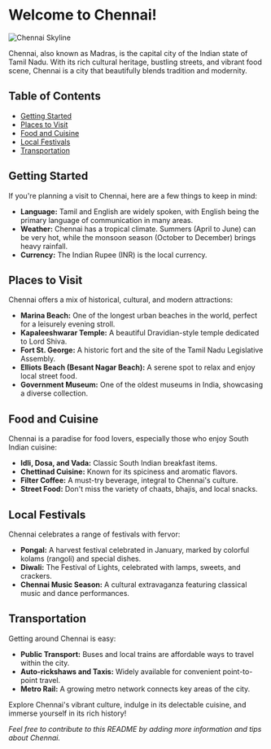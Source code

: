 # Welcome to Chennai!

![Chennai Skyline](chennai_skyline.jpg)

Chennai, also known as Madras, is the capital city of the Indian state of Tamil Nadu. With its rich cultural heritage, bustling streets, and vibrant food scene, Chennai is a city that beautifully blends tradition and modernity.

## Table of Contents


- [Getting Started](#getting-started)
- [Places to Visit](#places-to-visit)
- [Food and Cuisine](#food-and-cuisine)
- [Local Festivals](#local-festivals)
- [Transportation](#transportation)


## Getting Started

If you're planning a visit to Chennai, here are a few things to keep in mind:

- **Language:** Tamil and English are widely spoken, with English being the primary language of communication in many areas.
- **Weather:** Chennai has a tropical climate. Summers (April to June) can be very hot, while the monsoon season (October to December) brings heavy rainfall.
- **Currency:** The Indian Rupee (INR) is the local currency.

## Places to Visit

Chennai offers a mix of historical, cultural, and modern attractions:

- **Marina Beach:** One of the longest urban beaches in the world, perfect for a leisurely evening stroll.
- **Kapaleeshwarar Temple:** A beautiful Dravidian-style temple dedicated to Lord Shiva.
- **Fort St. George:** A historic fort and the site of the Tamil Nadu Legislative Assembly.
- **Elliots Beach (Besant Nagar Beach):** A serene spot to relax and enjoy local street food.
- **Government Museum:** One of the oldest museums in India, showcasing a diverse collection.

## Food and Cuisine

Chennai is a paradise for food lovers, especially those who enjoy South Indian cuisine:

- **Idli, Dosa, and Vada:** Classic South Indian breakfast items.
- **Chettinad Cuisine:** Known for its spiciness and aromatic flavors.
- **Filter Coffee:** A must-try beverage, integral to Chennai's culture.
- **Street Food:** Don't miss the variety of chaats, bhajis, and local snacks.

## Local Festivals

Chennai celebrates a range of festivals with fervor:

- **Pongal:** A harvest festival celebrated in January, marked by colorful kolams (rangoli) and special dishes.
- **Diwali:** The Festival of Lights, celebrated with lamps, sweets, and crackers.
- **Chennai Music Season:** A cultural extravaganza featuring classical music and dance performances.

## Transportation

Getting around Chennai is easy:

- **Public Transport:** Buses and local trains are affordable ways to travel within the city.
- **Auto-rickshaws and Taxis:** Widely available for convenient point-to-point travel.
- **Metro Rail:** A growing metro network connects key areas of the city.



Explore Chennai's vibrant culture, indulge in its delectable cuisine, and immerse yourself in its rich history!

*Feel free to contribute to this README by adding more information and tips about Chennai.*
